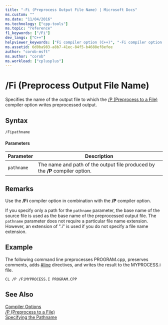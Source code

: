 ```yaml
---
title: "-Fi (Preprocess Output File Name) | Microsoft Docs"
ms.custom: ""
ms.date: "11/04/2016"
ms.technology: ["cpp-tools"]
ms.topic: "reference"
f1_keywords: ["/Fi"]
dev_langs: ["C++"]
helpviewer_keywords: ["Fi compiler option (C++)", "-Fi compiler option (C++)", "/Fi compiler option (C++)", "preprocessing output files, file name"]
ms.assetid: 6d0ba983-a8b7-41ec-84f5-b4688ef8efee
author: "corob-msft"
ms.author: "corob"
ms.workload: ["cplusplus"]
---
```

# /Fi (Preprocess Output File Name)
Specifies the name of the output file to which the [/P (Preprocess to a File)](../../build/reference/p-preprocess-to-a-file.md) compiler option writes preprocessed output.  
  
## Syntax  
  
```  
/Fipathname  
```  
  
#### Parameters  
  
|Parameter|Description|  
|---------------|-----------------|  
|`pathname`|The name and path of the output file produced by the **/P** compiler option.|  
  
## Remarks  
 Use the **/Fi** compiler option in combination with the **/P** compiler option.  
  
 If you specify only a path for the `pathname` parameter, the base name of the source file is used as the base name of the preprocessed output file. The `pathname` parameter does not require a particular file name extension. However, an extension of ".i" is used if you do not specify a file name extension.  
  
## Example  
 The following command line preprocesses PROGRAM.cpp, preserves comments, adds [#line](../../preprocessor/hash-line-directive-c-cpp.md) directives, and writes the result to the MYPROCESS.i file.  
  
```  
CL /P /FiMYPROCESS.I PROGRAM.CPP  
```  
  
## See Also  
 [Compiler Options](../../build/reference/compiler-options.md)   
 [/P (Preprocess to a File)](../../build/reference/p-preprocess-to-a-file.md)   
 [Specifying the Pathname](../../build/reference/specifying-the-pathname.md)